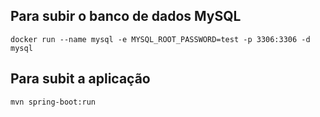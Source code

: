 ## Para subir o banco de dados MySQL
```
docker run --name mysql -e MYSQL_ROOT_PASSWORD=test -p 3306:3306 -d mysql
```

## Para subit a aplicação
```
mvn spring-boot:run
```
